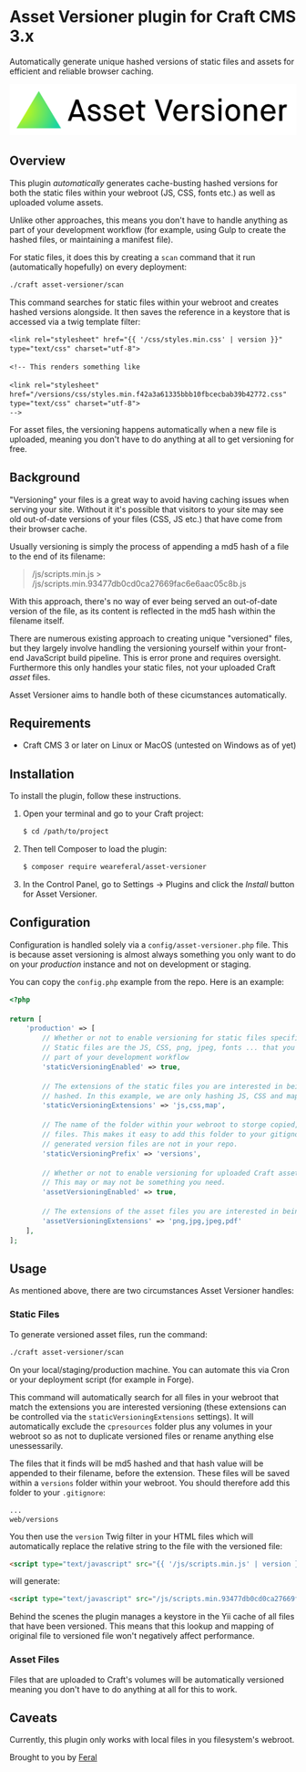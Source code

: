 # Asset Versioner plugin for Craft CMS 3.x

Automatically generate unique hashed versions of static files and assets for efficient and reliable browser caching.

![Asset Versioner Logo](resources/img/plugin-logo.png)

## Overview



This plugin *automatically* generates cache-busting hashed versions for both the static files within your webroot (JS, CSS, fonts etc.) as well as uploaded volume assets.

Unlike other approaches, this means you don't have to handle anything as part of your development workflow (for example, using Gulp to create the hashed files, or maintaining a manifest file).

For static files, it does this by creating a `scan` command that it run (automatically hopefully) on every deployment:

```sh
./craft asset-versioner/scan
```

This command searches for static files within your webroot and creates hashed versions alongside. It then saves the reference in a keystore that is accessed via a twig template filter:

```twig
<link rel="stylesheet" href="{{ '/css/styles.min.css' | version }}" type="text/css" charset="utf-8">

<!-- This renders something like

<link rel="stylesheet" href="/versions/css/styles.min.f42a3a61335bbb10fbcecbab39b42772.css" type="text/css" charset="utf-8">
-->
```

For asset files, the versioning happens automatically when a new file is uploaded, meaning you don't have to do anything at all to get versioning for free.

## Background

"Versioning" your files is a great way to avoid having caching issues when serving your site. Without it it's possible that visitors to your site may see old out-of-date versions of your files (CSS, JS etc.) that have come from their browser cache.

Usually versioning is simply the process of appending a md5 hash of a file to the end of its filename:

> /js/scripts.min.js > /js/scripts.min.93477db0cd0ca27669fac6e6aac05c8b.js

With this approach, there's no way of ever being served an out-of-date version of the file, as its content is reflected in the md5 hash within the filename itself.

There are numerous existing approach to creating unique "versioned" files, but they largely involve handling the versioning yourself within your front-end JavaScript build pipeline. This is error prone and requires oversight. Furthermore this only handles your static files, not your uploaded Craft *asset* files.

Asset Versioner aims to handle both of these cicumstances automatically.

## Requirements

- Craft CMS 3 or later on Linux or MacOS (untested on Windows as of yet)

## Installation

To install the plugin, follow these instructions.

1. Open your terminal and go to your Craft project:

   ```sh
   $ cd /path/to/project
   ```

2. Then tell Composer to load the plugin:

   ```sh
   $ composer require weareferal/asset-versioner
   ```

3. In the Control Panel, go to Settings → Plugins and click the *Install* button for Asset Versioner.

## Configuration

Configuration is handled solely via a `config/asset-versioner.php` file. This is because asset versioning is almost always something you only want to do on your *production* instance and not on development or staging.

You can copy the `config.php` example from the repo. Here is an example:

```php
<?php

return [
    'production' => [
        // Whether or not to enable versioning for static files specifically. 
        // Static files are the JS, CSS, png, jpeg, fonts ... that you use
        // part of your development workflow
        'staticVersioningEnabled' => true,

        // The extensions of the static files you are interested in being
        // hashed. In this example, we are only hashing JS, CSS and map files
        'staticVersioningExtensions' => 'js,css,map',

        // The name of the folder within your webroot to storge copied, versioned
        // files. This makes it easy to add this folder to your gitignore so that
        // generated version files are not in your repo.
        'staticVersioningPrefix' => 'versions',

        // Whether or not to enable versioning for uploaded Craft asset files.
        // This may or may not be something you need.
        'assetVersioningEnabled' => true,

        // The extensions of the asset files you are interested in being hashed.
        'assetVersioningExtensions' => 'png,jpg,jpeg,pdf'
    ],
];
```

## Usage

As mentioned above, there are two circumstances Asset Versioner handles:

### Static Files

To generate versioned asset files, run the command:

```sh
./craft asset-versioner/scan
```

On your local/staging/production machine. You can automate this via Cron or your deployment script (for example in Forge).

This command will automatically search for all files in your webroot that match the extensions you are interested versioning (these extensions can be controlled via the `staticVersioningExtensions` settings). It will automatically exclude the `cpresources` folder plus any volumes in your webroot so as not to duplicate versioned files or rename anything else unessessarily.

The files that it finds will be md5 hashed and that hash value will be appended to their filename, before the extension. These files will be saved within a `versions` folder within your webroot. You should therefore add this folder to your `.gitignore`:

```gitignore
...
web/versions
```

You then use the `version` Twig filter in your HTML files which will automatically replace the relative string to the file with the versioned file:

```html
<script type="text/javascript" src="{{ '/js/scripts.min.js' | version }}"></script>
```

will generate:

```html
<script type="text/javascript" src="/js/scripts.min.93477db0cd0ca27669fac6e6aac05c8b.js"></script>
```

Behind the scenes the plugin manages a keystore in the Yii cache of all files that have been versioned. This means that this lookup and mapping of original file to versioned file won't negatively affect performance.

### Asset Files

Files that are uploaded to Craft's volumes will be automatically versioned meaning you don't have to do anything at all for this to work.

## Caveats

Currently, this plugin only works with local files in you filesystem's webroot.

Brought to you by [Feral](https://weareferal.com)
